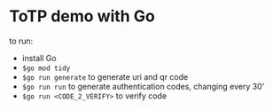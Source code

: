 # ToTP demo with Go

to run:
- install Go
- `$go mod tidy`
- `$go run generate` to generate uri and qr code
- `$go run run` to generate authentication codes, changing every 30'
- `$go run <CODE_2_VERIFY>` to verify code